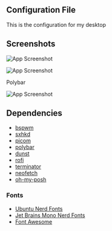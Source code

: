 
## Configuration File

This is the configuration for my desktop


## Screenshots

![App Screenshot](https://cdn.jsdelivr.net/gh/zikrymiftahur/dotfiles@master/sceenshots/HomePage.png)

![App Screenshot](https://cdn.jsdelivr.net/gh/zikrymiftahur/dotfiles@master/sceenshots/window.png)

Polybar

![App Screenshot](https://cdn.jsdelivr.net/gh/zikrymiftahur/dotfiles@master/sceenshots/polybar.png)


## Dependencies

 - [bspwm](https://github.com/baskerville/bspwm)
 - [sxhkd](https://github.com/baskerville/sxhkd)
 - [picom](https://github.com/jonaburg/picom)
 - [polybar](https://github.com/polybar/polybar)
 - [dunst](https://github.com/dunst-project/dunst)
 - [rofi](https://github.com/davatorium/rofi)
 - [terminator](https://github.com/gnome-terminator/terminator)
 - [neofetch](https://github.com/dylanaraps/neofetch)
 - [oh-my-posh](https://github.com/JanDeDobbeleer/oh-my-posh)

### Fonts

 - [Ubuntu Nerd Fonts](https://github.com/ryanoasis/nerd-fonts)
 - [Jet Brains Mono Nerd Fonts](https://github.com/ryanoasis/nerd-fonts)
 - [Font Awesome](https://github.com/FortAwesome/Font-Awesome)


